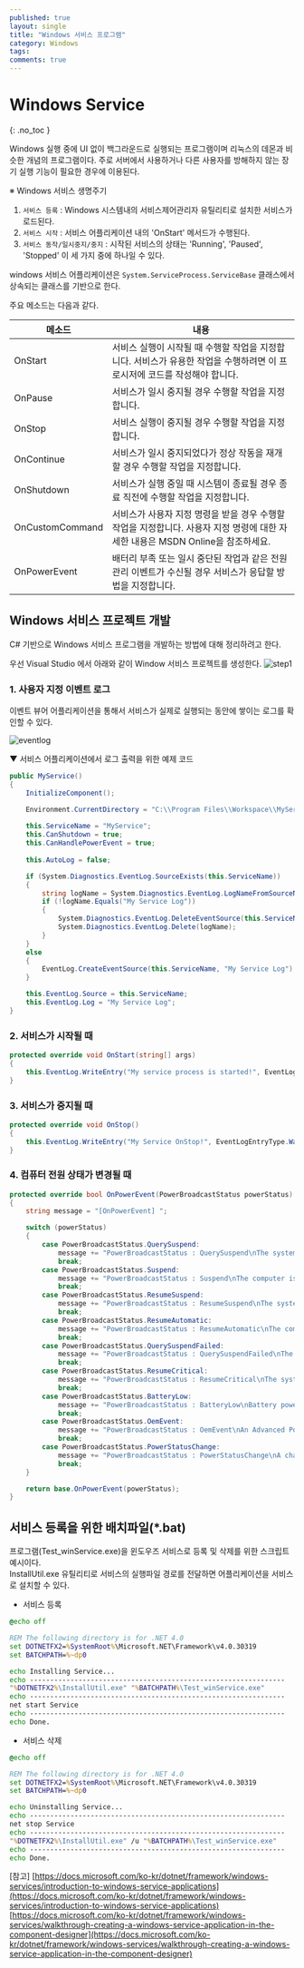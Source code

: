```yaml
---
published: true
layout: single
title: "Windows 서비스 프로그램"
category: Windows
tags:
comments: true
---
```


# Windows Service
{: .no_toc }

Windows 실행 중에 UI 없이 백그라운드로 실행되는 프로그램이며 리눅스의 데몬과 비슷한 개념의 프로그램이다.
주로 서버에서 사용하거나 다른 사용자를 방해하지 않는 장기 실행 기능이 필요한 경우에 이용된다.

※ Windows 서비스 생명주기
1. `서비스 등록` : Windows 시스템내의 서비스제어관리자 유틸리티로 설치한 서비스가 로드된다.
2. `서비스 시작` : 서비스 어플리케이션 내의 'OnStart' 메서드가 수행된다.
3. `서비스 동작/일시중지/중지` : 시작된 서비스의 상태는 'Running', 'Paused', 'Stopped' 이 세 가지 중에 하나일 수 있다.

windows 서비스 어플리케이션은 `System.ServiceProcess.ServiceBase` 클래스에서 상속되는 클래스를 기반으로 한다.

주요 메소드는 다음과 같다.

|메소드|내용|
|---|--------------------------|
|OnStart|서비스 실행이 시작될 때 수행할 작업을 지정합니다. 서비스가 유용한 작업을 수행하려면 이 프로시저에 코드를 작성해야 합니다.|
|OnPause|서비스가 일시 중지될 경우 수행할 작업을 지정합니다.|
|OnStop|서비스 실행이 중지될 경우 수행할 작업을 지정합니다.|
|OnContinue|서비스가 일시 중지되었다가 정상 작동을 재개할 경우 수행할 작업을 지정합니다.|
|OnShutdown|서비스가 실행 중일 때 시스템이 종료될 경우 종료 직전에 수행할 작업을 지정합니다.|
|OnCustomCommand|서비스가 사용자 지정 명령을 받을 경우 수행할 작업을 지정합니다. 사용자 지정 명령에 대한 자세한 내용은 MSDN Online을 참조하세요.|
|OnPowerEvent|배터리 부족 또는 일시 중단된 작업과 같은 전원 관리 이벤트가 수신될 경우 서비스가 응답할 방법을 지정합니다.|

## Windows 서비스 프로젝트 개발

C# 기반으로 Windows 서비스 프로그램을 개발하는 방법에 대해 정리하려고 한다.

우선 Visual Studio 에서 아래와 같이 Window 서비스 프로젝트를 생성한다.
![step1](https://helloHaneul.github.io/image/winservice/step1.png)

### 1. 사용자 지정 이벤트 로그
이벤트 뷰어 어플리케이션을 통해서 서비스가 실제로 실행되는 동안에 쌓이는 로그를 확인할 수 있다.

![eventlog](https://helloHaneul.github.io/image/winservice/eventlog.png)

▼ 서비스 어플리케이션에서 로그 출력을 위한 예제 코드

```csharp
public MyService()
{
    InitializeComponent();

    Environment.CurrentDirectory = "C:\\Program Files\\Workspace\\MyService";
            
    this.ServiceName = "MyService";
    this.CanShutdown = true;
    this.CanHandlePowerEvent = true;
    
    this.AutoLog = false;

    if (System.Diagnostics.EventLog.SourceExists(this.ServiceName))
    {
        string logName = System.Diagnostics.EventLog.LogNameFromSourceName(this.ServiceName, ".");
        if (!logName.Equals("My Service Log"))
        {
            System.Diagnostics.EventLog.DeleteEventSource(this.ServiceName);
            System.Diagnostics.EventLog.Delete(logName);
        }
    }
    else
    {
        EventLog.CreateEventSource(this.ServiceName, "My Service Log");
    }

    this.EventLog.Source = this.ServiceName;
    this.EventLog.Log = "My Service Log";
}
```

### 2. 서비스가 시작될 때
```csharp
protected override void OnStart(string[] args)
{
    this.EventLog.WriteEntry("My service process is started!", EventLogEntryType.Information, 100);
}
```

### 3. 서비스가 중지될 때
```csharp
protected override void OnStop()
{
    this.EventLog.WriteEntry("My Service OnStop!", EventLogEntryType.Warning, 100);
}
```

### 4. 컴퓨터 전원 상태가 변경될 때
```csharp
protected override bool OnPowerEvent(PowerBroadcastStatus powerStatus)
{
    string message = "[OnPowerEvent] ";

    switch (powerStatus)
    {
        case PowerBroadcastStatus.QuerySuspend:
            message += "PowerBroadcastStatus : QuerySuspend\nThe system has requested permission to suspend the computer.";
            break;
        case PowerBroadcastStatus.Suspend:
            message += "PowerBroadcastStatus : Suspend\nThe computer is about to enter a suspended state.";
            break;
        case PowerBroadcastStatus.ResumeSuspend:
            message += "PowerBroadcastStatus : ResumeSuspend\nThe system has resumed operation after being suspended.";
            break;
        case PowerBroadcastStatus.ResumeAutomatic:
            message += "PowerBroadcastStatus : ResumeAutomatic\nThe computer has woken up automatically to handle an event.";
            break;
        case PowerBroadcastStatus.QuerySuspendFailed:
            message += "PowerBroadcastStatus : QuerySuspendFailed\nThe system was denied permission to suspend the computer.";
            break;
        case PowerBroadcastStatus.ResumeCritical:
            message += "PowerBroadcastStatus : ResumeCritical\nThe system has resumed operation after a critical suspension caused by a failing battery.";
            break;
        case PowerBroadcastStatus.BatteryLow:
            message += "PowerBroadcastStatus : BatteryLow\nBattery power is low.";
            break;
        case PowerBroadcastStatus.OemEvent:
            message += "PowerBroadcastStatus : OemEvent\nAn Advanced Power Management (APM) BIOS signaled an APM OEM event.";
            break;
        case PowerBroadcastStatus.PowerStatusChange:
            message += "PowerBroadcastStatus : PowerStatusChange\nA change in the power status of the computer is detected, such as a switch from battery power to A/C.";
            break;
    }

    return base.OnPowerEvent(powerStatus);
}
```

## 서비스 등록을 위한 배치파일(*.bat)
프로그램(Test_winService.exe)을 윈도우즈 서비스로 등록 및 삭제를 위한 스크립트 예시이다.  
InstallUtil.exe 유틸리티로 서비스의 실행파일 경로를 전달하면 어플리케이션을 서비스로 설치할 수 있다.

- 서비스 등록

```bat
@echo off

REM The following directory is for .NET 4.0
set DOTNETFX2=%SystemRoot%\Microsoft.NET\Framework\v4.0.30319
set BATCHPATH=%~dp0

echo Installing Service...
echo ---------------------------------------------------------------
"%DOTNETFX2%\InstallUtil.exe" "%BATCHPATH%\Test_winService.exe"
echo ---------------------------------------------------------------
net start Service
echo ---------------------------------------------------------------
echo Done.
```

- 서비스 삭제

```bat
@echo off

REM The following directory is for .NET 4.0
set DOTNETFX2=%SystemRoot%\Microsoft.NET\Framework\v4.0.30319
set BATCHPATH=%~dp0

echo Uninstalling Service...
echo ---------------------------------------------------------------
net stop Service
echo ---------------------------------------------------------------
"%DOTNETFX2%\InstallUtil.exe" /u "%BATCHPATH%\Test_winService.exe"
echo ---------------------------------------------------------------
echo Done.
```

[참고]
[https://docs.microsoft.com/ko-kr/dotnet/framework/windows-services/introduction-to-windows-service-applications](https://docs.microsoft.com/ko-kr/dotnet/framework/windows-services/introduction-to-windows-service-applications)
[https://docs.microsoft.com/ko-kr/dotnet/framework/windows-services/walkthrough-creating-a-windows-service-application-in-the-component-designer](https://docs.microsoft.com/ko-kr/dotnet/framework/windows-services/walkthrough-creating-a-windows-service-application-in-the-component-designer)